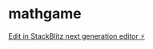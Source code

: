 # mathgame

[Edit in StackBlitz next generation editor ⚡️](https://stackblitz.com/~/github.com/dordin2/mathgame)